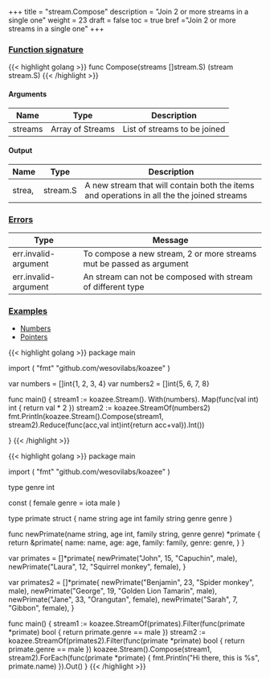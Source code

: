 +++
title = "stream.Compose"
description = "Join 2 or more streams in a single one"
weight = 23
draft = false
toc = true
bref ="Join 2 or more streams in a single one"
+++

<h3 class="section-head" id="h-signature"><a href="#h-signature">Function signature</a></h3>
{{< highlight golang >}}
    func Compose(streams []stream.S) (stream stream.S) 
{{< /highlight >}}

<h4>Arguments</h4>
<table>
    <thead>
        <tr>
        <th>Name</th>
        <th>Type</th>
        <th>Description</th>
        </tr>
    </thead>
    <tbody>
      <tr>
        <td>streams</td>
        <td>Array of Streams</td>
        <td>List of streams to be joined</td>
      </tr>
    </tbody>
</table>
<h4>Output</h4>
<table>
    <thead>
        <tr>
        <th>Name</th>
        <th>Type</th>
        <th>Description</th>
        </tr>
    </thead>
    <tbody>
      <tr>
        <td>strea,</td>
        <td>stream.S</td>
        <td>A new stream that will contain both the items and operations in all the the joined streams</td>
      </tr>
    </tbody>
</table>

<h3 class="section-head" id="h-errors"><a href="#h-errors">Errors</a></h3>
<table>
    <thead>
        <tr>
        <th>Type</th>
        <th>Message</th>
        </tr>
    </thead>
    <tbody>
      <tr>
        <td>err.invalid-argument</td>
        <td>To compose a new stream, 2 or more streams mut be passed as argument</td>
      </tr>
      <tr>
        <td>err.invalid-argument</td>
        <td>An stream can not be composed with stream of different type</td>
      </tr>                
    </tbody>
</table>
<h3 class="section-head" id="h-examples"><a href="#h-examples">Examples</a></h3>
<nav class="tabs" data-component="tabs">
    <ul>
      <li class="active">
        <a href="#numbers">Numbers</a>
      </li>
      <li>
        <a href="#struct_pointers">Pointers</a>
      </li>
    </ul>
</nav>
<div id="numbers">
{{< highlight golang >}}
package main

import (
	"fmt"
	"github.com/wesovilabs/koazee"
)

var numbers = []int{1, 2, 3, 4}
var numbers2 = []int{5, 6, 7, 8}

func main() {
	stream1 := koazee.Stream().
		With(numbers).
		Map(func(val int) int {
			return val * 2
		})
	stream2 := koazee.StreamOf(numbers2)
	fmt.Println(koazee.Stream().Compose(stream1, stream2).Reduce(func(acc,val int)int{return acc+val}).Int())

}
{{< /highlight >}}
</div>
<div id="struct_pointers">
{{< highlight golang >}}
package main

import (
	"fmt"
	"github.com/wesovilabs/koazee"
)

type genre int

const (
	female genre = iota
	male
)

type primate struct {
	name   string
	age    int
	family string
	genre  genre
}

func newPrimate(name string, age int, family string, genre genre) *primate {
	return &primate{
		name:   name,
		age:    age,
		family: family,
		genre:  genre,
	}
}

var primates = []*primate{
	newPrimate("John", 15, "Capuchin", male),
	newPrimate("Laura", 12, "Squirrel monkey", female),
}

var primates2 = []*primate{
	newPrimate("Benjamin", 23, "Spider monkey", male),
	newPrimate("George", 19, "Golden Lion Tamarin", male),
	newPrimate("Jane", 33, "Orangutan", female),
	newPrimate("Sarah", 7, "Gibbon", female),
}

func main() {
	stream1 := koazee.StreamOf(primates).Filter(func(primate *primate) bool {
		return primate.genre == male
	})
	stream2 := koazee.StreamOf(primates2).Filter(func(primate *primate) bool {
		return primate.genre == male
	})
	koazee.Stream().Compose(stream1, stream2).ForEach(func(primate *primate) {
		fmt.Println("Hi there, this is %s", primate.name)
	}).Out()
}
{{< /highlight >}}
</div>

